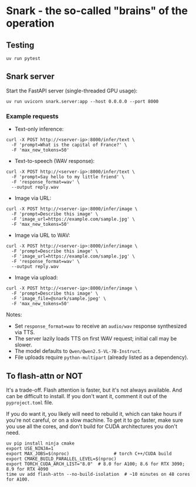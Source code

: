 # Snark - the so-called "brains" of the operation


## Testing

```
uv run pytest
```

## Snark server

Start the FastAPI server (single-threaded GPU usage):

```
uv run uvicorn snark.server:app --host 0.0.0.0 --port 8000
```

### Example requests

- Text-only inference:

```
curl -X POST http://<server-ip>:8000/infer/text \
  -F 'prompt=What is the capital of France?' \
  -F 'max_new_tokens=50'
```

- Text-to-speech (WAV response):

```
curl -X POST http://<server-ip>:8000/infer/text \
  -F 'prompt=Say hello to my little friend' \
  -F 'response_format=wav' \
  --output reply.wav
```

- Image via URL:

```
curl -X POST http://<server-ip>:8000/infer/image \
  -F 'prompt=Describe this image' \
  -F 'image_url=https://example.com/sample.jpg' \
  -F 'max_new_tokens=50'
```

- Image via URL to WAV:

```
curl -X POST http://<server-ip>:8000/infer/image \
  -F 'prompt=Describe this image' \
  -F 'image_url=https://example.com/sample.jpg' \
  -F 'response_format=wav' \
  --output reply.wav
```

- Image via upload:

```
curl -X POST http://<server-ip>:8000/infer/image \
  -F 'prompt=Describe this image' \
  -F 'image_file=@snark/sample.jpeg' \
  -F 'max_new_tokens=50'
```

Notes:
- Set `response_format=wav` to receive an `audio/wav` response synthesized via TTS.
- The server lazily loads TTS on first WAV request; initial call may be slower.
- The model defaults to `Qwen/Qwen2.5-VL-7B-Instruct`.
- File uploads require `python-multipart` (already listed as a dependency).

## To flash-attn or NOT

It's a trade-off.  Flash attention is faster, but it's not always available.  And can be difficult to install.
If you don't want it, comment it out of the `pyproject.toml` file.

If you do want it, you likely will need to rebuild it, which can take
hours if you're not careful, or on a slow machine.  To get it to go faster,
make sure you use all the cores, and don't build for CUDA architectures you 
don't need.

```
uv pip install ninja cmake
export USE_NINJA=1
export MAX_JOBS=$(nproc)                 # torch C++/CUDA build
export CMAKE_BUILD_PARALLEL_LEVEL=$(nproc)
export TORCH_CUDA_ARCH_LIST="8.0"  # 8.0 for A100; 8.6 for RTX 3090; 8.9 for RTX 4090
time uv add flash-attn --no-build-isolation  # ~10 minutes on 48 cores for A100.
```
